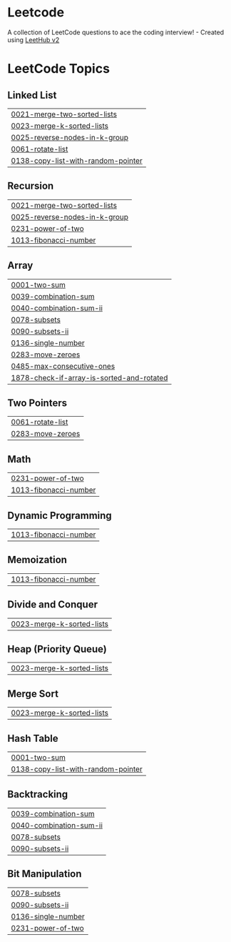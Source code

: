 # Leetcode
A collection of LeetCode questions to ace the coding interview! - Created using [LeetHub v2](https://github.com/arunbhardwaj/LeetHub-2.0)

<!---LeetCode Topics Start-->
# LeetCode Topics
## Linked List
|  |
| ------- |
| [0021-merge-two-sorted-lists](https://github.com/manavi-24/Leetcode/tree/master/0021-merge-two-sorted-lists) |
| [0023-merge-k-sorted-lists](https://github.com/manavi-24/Leetcode/tree/master/0023-merge-k-sorted-lists) |
| [0025-reverse-nodes-in-k-group](https://github.com/manavi-24/Leetcode/tree/master/0025-reverse-nodes-in-k-group) |
| [0061-rotate-list](https://github.com/manavi-24/Leetcode/tree/master/0061-rotate-list) |
| [0138-copy-list-with-random-pointer](https://github.com/manavi-24/Leetcode/tree/master/0138-copy-list-with-random-pointer) |
## Recursion
|  |
| ------- |
| [0021-merge-two-sorted-lists](https://github.com/manavi-24/Leetcode/tree/master/0021-merge-two-sorted-lists) |
| [0025-reverse-nodes-in-k-group](https://github.com/manavi-24/Leetcode/tree/master/0025-reverse-nodes-in-k-group) |
| [0231-power-of-two](https://github.com/manavi-24/Leetcode/tree/master/0231-power-of-two) |
| [1013-fibonacci-number](https://github.com/manavi-24/Leetcode/tree/master/1013-fibonacci-number) |
## Array
|  |
| ------- |
| [0001-two-sum](https://github.com/manavi-24/Leetcode/tree/master/0001-two-sum) |
| [0039-combination-sum](https://github.com/manavi-24/Leetcode/tree/master/0039-combination-sum) |
| [0040-combination-sum-ii](https://github.com/manavi-24/Leetcode/tree/master/0040-combination-sum-ii) |
| [0078-subsets](https://github.com/manavi-24/Leetcode/tree/master/0078-subsets) |
| [0090-subsets-ii](https://github.com/manavi-24/Leetcode/tree/master/0090-subsets-ii) |
| [0136-single-number](https://github.com/manavi-24/Leetcode/tree/master/0136-single-number) |
| [0283-move-zeroes](https://github.com/manavi-24/Leetcode/tree/master/0283-move-zeroes) |
| [0485-max-consecutive-ones](https://github.com/manavi-24/Leetcode/tree/master/0485-max-consecutive-ones) |
| [1878-check-if-array-is-sorted-and-rotated](https://github.com/manavi-24/Leetcode/tree/master/1878-check-if-array-is-sorted-and-rotated) |
## Two Pointers
|  |
| ------- |
| [0061-rotate-list](https://github.com/manavi-24/Leetcode/tree/master/0061-rotate-list) |
| [0283-move-zeroes](https://github.com/manavi-24/Leetcode/tree/master/0283-move-zeroes) |
## Math
|  |
| ------- |
| [0231-power-of-two](https://github.com/manavi-24/Leetcode/tree/master/0231-power-of-two) |
| [1013-fibonacci-number](https://github.com/manavi-24/Leetcode/tree/master/1013-fibonacci-number) |
## Dynamic Programming
|  |
| ------- |
| [1013-fibonacci-number](https://github.com/manavi-24/Leetcode/tree/master/1013-fibonacci-number) |
## Memoization
|  |
| ------- |
| [1013-fibonacci-number](https://github.com/manavi-24/Leetcode/tree/master/1013-fibonacci-number) |
## Divide and Conquer
|  |
| ------- |
| [0023-merge-k-sorted-lists](https://github.com/manavi-24/Leetcode/tree/master/0023-merge-k-sorted-lists) |
## Heap (Priority Queue)
|  |
| ------- |
| [0023-merge-k-sorted-lists](https://github.com/manavi-24/Leetcode/tree/master/0023-merge-k-sorted-lists) |
## Merge Sort
|  |
| ------- |
| [0023-merge-k-sorted-lists](https://github.com/manavi-24/Leetcode/tree/master/0023-merge-k-sorted-lists) |
## Hash Table
|  |
| ------- |
| [0001-two-sum](https://github.com/manavi-24/Leetcode/tree/master/0001-two-sum) |
| [0138-copy-list-with-random-pointer](https://github.com/manavi-24/Leetcode/tree/master/0138-copy-list-with-random-pointer) |
## Backtracking
|  |
| ------- |
| [0039-combination-sum](https://github.com/manavi-24/Leetcode/tree/master/0039-combination-sum) |
| [0040-combination-sum-ii](https://github.com/manavi-24/Leetcode/tree/master/0040-combination-sum-ii) |
| [0078-subsets](https://github.com/manavi-24/Leetcode/tree/master/0078-subsets) |
| [0090-subsets-ii](https://github.com/manavi-24/Leetcode/tree/master/0090-subsets-ii) |
## Bit Manipulation
|  |
| ------- |
| [0078-subsets](https://github.com/manavi-24/Leetcode/tree/master/0078-subsets) |
| [0090-subsets-ii](https://github.com/manavi-24/Leetcode/tree/master/0090-subsets-ii) |
| [0136-single-number](https://github.com/manavi-24/Leetcode/tree/master/0136-single-number) |
| [0231-power-of-two](https://github.com/manavi-24/Leetcode/tree/master/0231-power-of-two) |
<!---LeetCode Topics End-->
